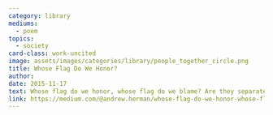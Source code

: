 ```yaml
---
category: library
mediums:
  - poem
topics:
  - society
card-class: work-uncited
image: assets/images/categories/library/people_together_circle.png
title: Whose Flag Do We Honor?
author:
date: 2015-11-17
text: Whose flag do we honor, whose flag do we blame? Are they separate or one in the same?
link: https://medium.com/@andrew.herman/whose-flag-do-we-honor-whose-flag-do-we-blame-c2a2365cff1b#.tjg0xht26
---
```

